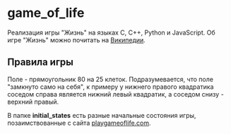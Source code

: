 # game_of_life
Реализация игры "Жизнь" на языках C, C++, Python и JavaScript. Об игре "Жизнь" можно почитать на [Википедии](https://ru.wikipedia.org/wiki/%D0%98%D0%B3%D1%80%D0%B0_%C2%AB%D0%96%D0%B8%D0%B7%D0%BD%D1%8C%C2%BB).

## Правила игры

Поле - прямоугольник 80 на 25 клеток. Подразумевается, что поле "замкнуто само на себя", к примеру у нижнего правого квадратика соседом справа является нижний левый квадратик, а соседом снизу - верхний правый.

В папке **initial_states** есть разные начальные состояния игры, позаимствованные с сайта [playgameoflife.com](https://playgameoflife.com/).
